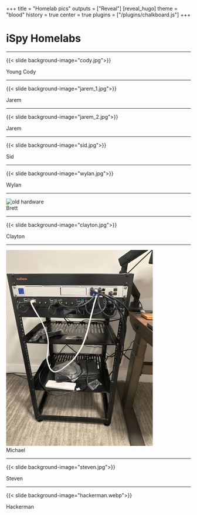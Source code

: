 +++
title = "Homelab pics"
outputs = ["Reveal"]
[reveal_hugo]
theme = "blood"
history = true
center = true
plugins = ["/plugins/chalkboard.js"]
+++

# iSpy Homelabs

---

{{< slide background-image="cody.jpg">}}

<div class="backdrop snippet">
  Young Cody
</div>

---

{{< slide background-image="jarem_1.jpg">}}

<div class="backdrop snippet">
  Jarem
</div>

---

{{< slide background-image="jarem_2.jpg">}}

<div class="backdrop snippet">
  Jarem
</div>

---

{{< slide background-image="sid.jpg">}}

<div class="backdrop snippet">
  Sid
</div>

---

{{< slide background-image="wylan.jpg">}}

<div class="backdrop snippet">
  Wylan
</div>

---

<img src="brett.png" alt="old hardware" width="400px" />

<div class="backdrop snippet">
  Brett
</div>

---

{{< slide background-image="clayton.jpg">}}

<div class="backdrop snippet">
  Clayton
</div>

---

<img src="michael.jpg" alt="nice hardware" width="400px" />

<div class="backdrop snippet">
  Michael
</div>

---

{{< slide background-image="steven.jpg">}}

<div class="backdrop snippet">
  Steven
</div>

---

{{< slide background-image="hackerman.webp">}}

<div class="backdrop snippet">
  Hackerman
</div>
